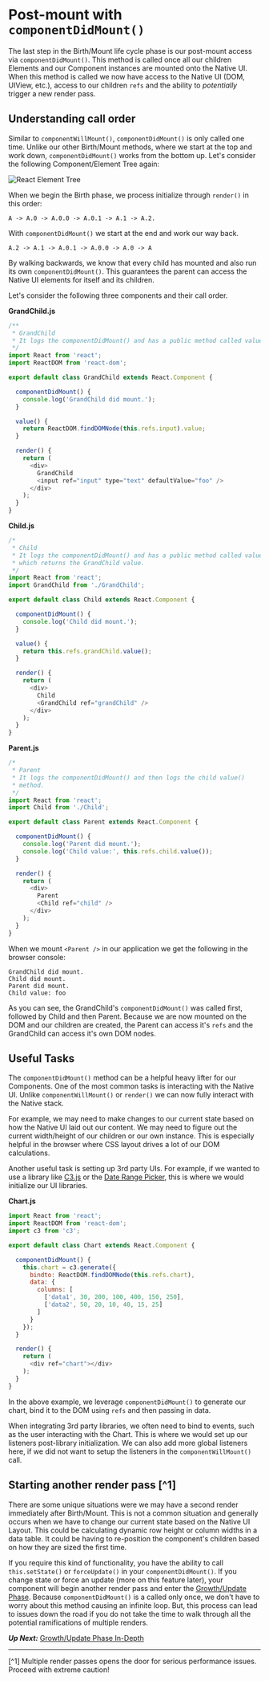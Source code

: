 # Post-mount with `componentDidMount()`
 The last step in the Birth/Mount life cycle phase is our post-mount access via `componentDidMount()`. This method is called once all our children Elements and our Component instances are mounted onto the Native UI. When this method is called we now have access to the Native UI (DOM, UIView, etc.), access to our children `refs` and the ability to *potentially* trigger a new render pass.
 
## Understanding call order
 Similar to `componentWillMount()`, `componentDidMount()` is only called one time. Unlike our other Birth/Mount methods, where we start at the top and work down, `componentDidMount()` works from the bottom up. Let's consider the following Component/Element Tree again:
 
 ![React Element Tree](react-element-tree.png)

 When we begin the Birth phase, we process initialize through `render()` in this order: 
 
 ```
 A -> A.0 -> A.0.0 -> A.0.1 -> A.1 -> A.2.
 ```
 
 With `componentDidMount()` we start at the end and work our way back.
 
 ```
 A.2 -> A.1 -> A.0.1 -> A.0.0 -> A.0 -> A
 ```
 
 By walking backwards, we know that every child has mounted and also run its own `componentDidMount()`. This guarantees the parent can access the Native UI elements for itself and its children.
  
 Let's consider the following three components and their call order.

**GrandChild.js**
```javascript
/** 
 * GrandChild
 * It logs the componentDidMount() and has a public method called value.
 */ 
import React from 'react';
import ReactDOM from 'react-dom';

export default class GrandChild extends React.Component {

  componentDidMount() {
    console.log('GrandChild did mount.');
  }

  value() {
    return ReactDOM.findDOMNode(this.refs.input).value;
  }

  render() {
    return (
      <div>
        GrandChild
        <input ref="input" type="text" defaultValue="foo" />
      </div>
    );
  }
}
```

**Child.js**
```javascript
/*
 * Child
 * It logs the componentDidMount() and has a public method called value,
 * which returns the GrandChild value.
 */
import React from 'react';
import GrandChild from './GrandChild';

export default class Child extends React.Component {

  componentDidMount() {
    console.log('Child did mount.');
  }

  value() {
    return this.refs.grandChild.value();
  }

  render() {
    return (
      <div>
        Child
        <GrandChild ref="grandChild" />
      </div>
    );
  }
}
```

**Parent.js**
```javascript
/*
 * Parent
 * It logs the componentDidMount() and then logs the child value()
 * method.
 */
import React from 'react';
import Child from './Child';

export default class Parent extends React.Component {

  componentDidMount() {
    console.log('Parent did mount.');
    console.log('Child value:', this.refs.child.value());
  }

  render() {
    return (
      <div>
        Parent
        <Child ref="child" />
      </div>
    );
  }
}
```

When we mount `<Parent />` in our application we get the following in the browser console:

```console
GrandChild did mount.
Child did mount.
Parent did mount.
Child value: foo
```

As you can see, the GrandChild's `componentDidMount()` was called first, followed by Child and then Parent. Because we are now mounted on the DOM and our children are created, the Parent can access it's `refs` and the GrandChild can access it's own DOM nodes. 

## Useful Tasks
 The `componentDidMount()` method can be a helpful heavy lifter for our Components. One of the most common tasks is interacting with the Native UI. Unlike `componentWillMount()` or `render()` we can now fully interact with the Native stack.
 
 For example, we may need to make changes to our current state based on how the Native UI laid out our content. We may need to figure out the current width/height of our children or our own instance. This is especially helpful in the browser where CSS layout drives a lot of our DOM calculations.
 
 Another useful task is setting up 3rd party UIs. For example, if we wanted to use a library like [C3.js](http://c3js.org/) or the [Date Range Picker](http://www.daterangepicker.com/), this is where we would initialize our UI libraries.
 
 **Chart.js**
 
```javascript
import React from 'react';
import ReactDOM from 'react-dom';
import c3 from 'c3';

export default class Chart extends React.Component {

  componentDidMount() {
    this.chart = c3.generate({
      bindto: ReactDOM.findDOMNode(this.refs.chart),
      data: {
        columns: [
          ['data1', 30, 200, 100, 400, 150, 250],
          ['data2', 50, 20, 10, 40, 15, 25]
        ]
      }
    });
  }

  render() {
    return (
      <div ref="chart"></div>
    );
  }
}
```

 In the above example, we leverage `componentDidMount()` to generate our chart, bind it to the DOM using `refs` and then passing in data.

 When integrating 3rd party libraries, we often need to bind to events, such as the user interacting with the Chart. This is where we would set up our listeners post-library initialization. We can also add more global listeners here, if we did not want to setup the listeners in the `componentWillMount()` call.

## Starting another render pass [^1]
 There are some unique situations were we may have a second render immediately after Birth/Mount. This is not a common situation and generally occurs when we have to change our current state based on the Native UI Layout. This could be calculating dynamic row height or column widths in a data table. It could be having to re-position the component's children based on how they are sized the first time.
 
 If you require this kind of functionality, you have the ability to call `this.setState()` or `forceUpdate()` in your `componentDidMount()`. If you change state or force an update (more on this feature later), your component will begin another render pass and enter the [Growth/Update Phase](../growth_update_indepth.md). Because `componentDidMount()` is a called only once, we don't have to worry about this method causing an infinite loop. But, this process can lead to issues down the road if you do not take the time to walk through all the potential ramifications of multiple renders.
 
***Up Next:*** [Growth/Update Phase In-Depth](../growth_update_indepth.md)

---
 
 [^1] Multiple render passes opens the door for serious performance issues. Proceed with extreme caution!

